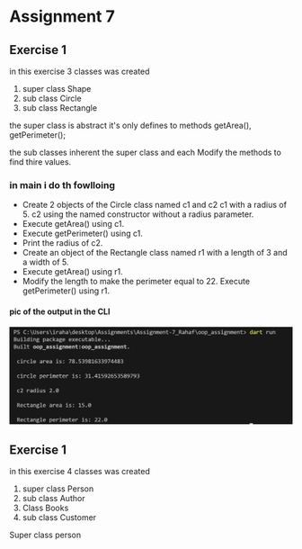 # Assignment 7

## Exercise 1

 in this exercise 3 classes was created
 1. super class Shape
 2. sub class Circle
 3. sub class Rectangle

the super class is abstract it's only defines to methods  getArea(),  getPerimeter();

the sub classes inherent the super class and each Modify the methods to find thire values.
### in main i do th fowlloing
- Create 2 objects of the Circle class named c1 and c2
c1 with a radius of 5.
c2 using the named constructor without a radius parameter.
- Execute getArea() using c1.
- Execute getPerimeter() using c1.
- Print the radius of c2.
- Create an object of the Rectangle class named r1 with a length of 3 and a width of 5.
- Execute getArea() using r1.
- Modify the length to make the perimeter equal to 22.
Execute getPerimeter() using r1.

#### pic of the output in the CLI
![](assets\exercise1_output.png)

## Exercise 1
in this exercise 4 classes was created
 1. super class Person
 2. sub class Author
 3. Class Books
 4. sub class Customer

Super class person